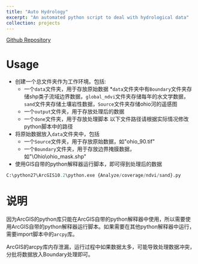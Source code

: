 ```yaml
---
title: "Auto Hydrology"
excerpt: "An automated python script to deal with hydrological data"
collection: projects
---
```

[Github Repository](https://github.com/Assassin-plus/Hydrology)
# Usage
* 创建一个总文件夹作为工作环境。包括:
    * 一个`data`文件夹，用于存放原始数据
        *`data`文件夹中有`Boundary`文件夹存储shp类子流域边界数据，`global_ndvi`文件夹存储每年的水文学数据，`sand`文件夹存储土壤岩性数据，`Source`文件夹存储ohio河的遥感图
    * 一个`output`文件夹，用于存放处理后的数据
    * 一个`done`文件夹，用于存放处理脚本
以下文件路径请根据实际情况修改python脚本中的路径
* 将原始数据放入`data`文件夹中，包括
    * 一个`Source`文件夹，用于存放原始数据，如"ohio_90.tif"
    * 一个`Boundary`文件夹，用于存放边界掩膜数据，如"\\Ohio\\ohio_mask.shp"
* 使用GIS自带的python解释器运行脚本，即可得到处理后的数据
```python
C:\python27\ArcGIS10.2\python.exe {Analyze/coverage/ndvi/sand}.py
```
# 说明
因为ArcGIS的python库只能在ArcGIS自带的python解释器中使用，所以需要使用ArcGIS自带的python解释器运行脚本。如果需要在其他python解释器中运行，需要import脚本中的`arcpy`库。

ArcGIS的arcpy库内存泄漏，运行过程中如果数据太多，可能导致处理数据冲突，分批将数据放入Boundary处理即可。